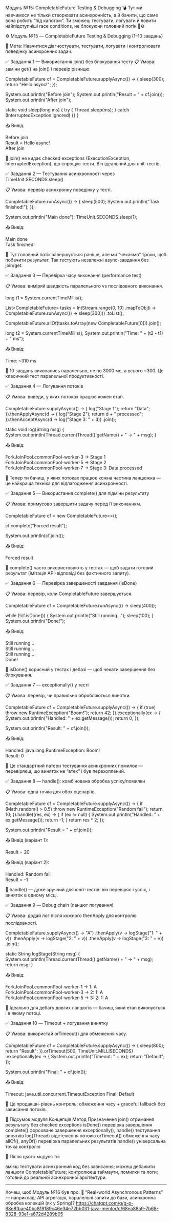 Модуль №15: CompletableFuture Testing & Debugging 💣
Тут ми навчимося не тільки створювати асинхронність, а й бачити, що саме вона робить “під капотом”.
Ти зможеш тестувати, логувати й ловити найпідступніші race conditions, не блокуючи головний потік 🧠⚙️

⚙️ Модуль №15 — CompletableFuture Testing & Debugging (1–10 завдань)

📘 Мета:
Навчитися діагностувати, тестувати, логувати і контролювати поведінку асинхронних задач.

✅ Завдання 1 — Використання join() без блокування тесту
📋 Умова: заміни get() на join() і перевір різницю.

CompletableFuture<String> cf = CompletableFuture.supplyAsync(() -> {
sleep(300);
return "Hello async!";
});

System.out.println("Before join");
System.out.println("Result = " + cf.join());
System.out.println("After join");

static void sleep(long ms) {
try { Thread.sleep(ms); } catch (InterruptedException ignored) {}
}


📤 Вивід:

Before join  
Result = Hello async!  
After join


🧠 join() не кидає checked exceptions (ExecutionException, InterruptedException),
що спрощує тести. Він ідеальний для unit-тестів.

✅ Завдання 2 — Тестування асинхронності через TimeUnit.SECONDS.sleep()

📋 Умова: перевір асинхронну поведінку у тесті.

CompletableFuture.runAsync(() -> {
sleep(500);
System.out.println("Task finished!");
});

System.out.println("Main done");
TimeUnit.SECONDS.sleep(1);


📤 Вивід:

Main done  
Task finished!


🧠 Тут головний потік завершується раніше, але ми “чекаємо” трохи, щоб побачити результат.
Так тестують незалежні async-завдання без join/get.

✅ Завдання 3 — Перевірка часу виконання (performance test)

📋 Умова: виміряй швидкість паралельного vs послідовного виконання.

long t1 = System.currentTimeMillis();

List<CompletableFuture<Void>> tasks = IntStream.range(0, 10)
.mapToObj(i -> CompletableFuture.runAsync(() -> sleep(300)))
.toList();

CompletableFuture.allOf(tasks.toArray(new CompletableFuture[0])).join();

long t2 = System.currentTimeMillis();
System.out.println("Time: " + (t2 - t1) + " ms");


📤 Вивід:

Time: ~310 ms


🧠 10 завдань виконались паралельно, не по 3000 мс, а всього ~300.
Це класичний тест паралельної продуктивності.

✅ Завдання 4 — Логування потоків

📋 Умова: виведи, у яких потоках працює кожен етап.

CompletableFuture.supplyAsync(() -> {
log("Stage 1");
return "Data";
}).thenApplyAsync(d -> {
log("Stage 2");
return d + " processed";
}).thenAcceptAsync(d -> log("Stage 3: " + d))
.join();

static void log(String msg) {
System.out.println(Thread.currentThread().getName() + " → " + msg);
}


📤 Вивід:

ForkJoinPool.commonPool-worker-3 → Stage 1  
ForkJoinPool.commonPool-worker-5 → Stage 2  
ForkJoinPool.commonPool-worker-7 → Stage 3: Data processed


🧠 Тепер ти бачиш, у яких потоках працює кожна частина ланцюжка —
це найкраща техніка для відлагодження асинхронності.

✅ Завдання 5 — Використання complete() для підміни результату

📋 Умова: примусово завершити задачу перед її виконанням.

CompletableFuture<String> cf = new CompletableFuture<>();

cf.complete("Forced result");

System.out.println(cf.join());


📤 Вивід:

Forced result


🧠 complete() часто використовують у тестах — щоб задати готовий результат
(імітація API-відповіді без фактичного запиту).

✅ Завдання 6 — Перевірка завершеності завдання (isDone)

📋 Умова: перевір, коли CompletableFuture завершується.

CompletableFuture<Void> cf = CompletableFuture.runAsync(() -> sleep(400));

while (!cf.isDone()) {
System.out.println("Still running...");
sleep(100);
}
System.out.println("Done!");


📤 Вивід:

Still running...  
Still running...  
Still running...  
Done!


🧠 isDone() корисний у тестах і дебазі — щоб чекати завершення без блокування.

✅ Завдання 7 — exceptionally() у тесті

📋 Умова: перевір, чи правильно обробляються винятки.

CompletableFuture<Integer> cf = CompletableFuture.supplyAsync(() -> {
if (true) throw new RuntimeException("Boom!");
return 42;
}).exceptionally(ex -> {
System.out.println("Handled: " + ex.getMessage());
return 0;
});

System.out.println("Result: " + cf.join());


📤 Вивід:

Handled: java.lang.RuntimeException: Boom!  
Result: 0


🧠 Це стандартний патерн тестування асинхронних помилок —
перевіряєш, що виняток не “втек” і був перехоплений.

✅ Завдання 8 — handle(): комбінована обробка успіху/помилки

📋 Умова: одна точка для обох сценаріїв.

CompletableFuture<Integer> cf = CompletableFuture.supplyAsync(() -> {
if (Math.random() > 0.5) throw new RuntimeException("Random fail");
return 10;
}).handle((res, ex) -> {
if (ex != null) {
System.out.println("Handled: " + ex.getMessage());
return -1;
}
return res * 2;
});

System.out.println("Result = " + cf.join());


📤 Вивід (варіант 1):

Result = 20


📤 Вивід (варіант 2):

Handled: Random fail  
Result = -1


🧠 handle() — дуже зручний для юніт-тестів:
він перевіряє і успіх, і виняток в одному місці.

✅ Завдання 9 — Debug chain (ланцюг логування)

📋 Умова: додай лог після кожного thenApply для контролю послідовності.

CompletableFuture.supplyAsync(() -> "A")
.thenApply(v -> logStage("1: " + v))
.thenApply(v -> logStage("2: " + v))
.thenApply(v -> logStage("3: " + v))
.join();

static String logStage(String msg) {
System.out.println(Thread.currentThread().getName() + " → " + msg);
return msg;
}


📤 Вивід:

ForkJoinPool.commonPool-worker-1 → 1: A  
ForkJoinPool.commonPool-worker-3 → 2: 1: A  
ForkJoinPool.commonPool-worker-5 → 3: 2: 1: A


🧠 Ідеально для дебагу довгих ланцюгів —
бачиш, який етап виконується і в якому потоці.

✅ Завдання 10 — Timeout + логування винятку

📋 Умова: використай orTimeout() для обмеження часу.

CompletableFuture<String> cf = CompletableFuture.supplyAsync(() -> {
sleep(800);
return "Result";
}).orTimeout(500, TimeUnit.MILLISECONDS)
.exceptionally(ex -> {
System.out.println("Timeout: " + ex);
return "Default";
});

System.out.println("Final: " + cf.join());


📤 Вивід:

Timeout: java.util.concurrent.TimeoutException
Final: Default


🧠 Це продакшн-рівень контроль:
обмеження часу + graceful fallback без зависання потоків.

🧩 Підсумок модуля
Концепція	                Метод	Призначення
join()	                    отримання результату без checked exceptions
isDone()	                перевірка завершення
complete()	                форсоване завершення
exceptionally(), handle()	тестування винятків
log(Thread)	                відстеження потоків
orTimeout()	                обмеження часу
allOf(), anyOf()	        перевірка паралельних результатів
handle()	                універсальна точка контролю

🧠 Після цього модуля ти:

вмієш тестувати асинхронний код без зависання;
можеш дебажити ланцюги CompletableFuture;
контролюєш таймаути, помилки та логи;
готовий до реальної асинхронної архітектури.


-----------------------------------------------------------------------------------------------------------
Хочеш, щоб Модуль №16 був про:
🔹 “Real-world Asynchronous Patterns” — наприклад:
API агрегація, паралельні запити до бази, асинхронна обробка колекцій (як у Spring)?
https://chatgpt.com/g/g-p-68e8fbae40bc819189c46e34e72bb031-java-mentor/c/68ea88a9-7b68-8328-93e1-a672d4289b05